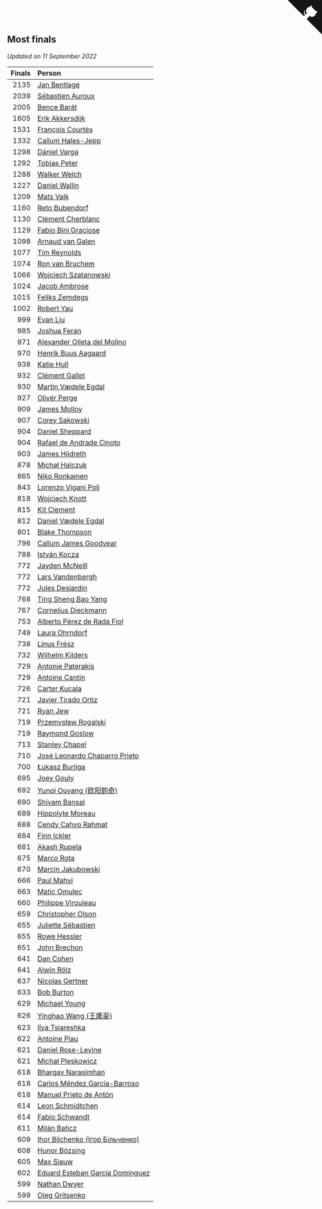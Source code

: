 ## Most finals

*Updated on 11 September 2022*

| Finals | Person |
| ---: | :--- |
| 2135 | [Jan Bentlage](https://www.worldcubeassociation.org/persons/2010BENT01) |
| 2039 | [Sébastien Auroux](https://www.worldcubeassociation.org/persons/2008AURO01) |
| 2005 | [Bence Barát](https://www.worldcubeassociation.org/persons/2008BARA01) |
| 1605 | [Erik Akkersdijk](https://www.worldcubeassociation.org/persons/2005AKKE01) |
| 1531 | [François Courtès](https://www.worldcubeassociation.org/persons/2008COUR01) |
| 1332 | [Callum Hales-Jepp](https://www.worldcubeassociation.org/persons/2012HALE01) |
| 1298 | [Dániel Varga](https://www.worldcubeassociation.org/persons/2008VARG01) |
| 1292 | [Tobias Peter](https://www.worldcubeassociation.org/persons/2014PETE03) |
| 1288 | [Walker Welch](https://www.worldcubeassociation.org/persons/2011WELC01) |
| 1227 | [Daniel Wallin](https://www.worldcubeassociation.org/persons/2013WALL03) |
| 1209 | [Mats Valk](https://www.worldcubeassociation.org/persons/2007VALK01) |
| 1160 | [Reto Bubendorf](https://www.worldcubeassociation.org/persons/2012BUBE01) |
| 1130 | [Clément Cherblanc](https://www.worldcubeassociation.org/persons/2014CHER05) |
| 1129 | [Fabio Bini Graciose](https://www.worldcubeassociation.org/persons/2010GRAC02) |
| 1098 | [Arnaud van Galen](https://www.worldcubeassociation.org/persons/2006GALE01) |
| 1077 | [Tim Reynolds](https://www.worldcubeassociation.org/persons/2005REYN01) |
| 1074 | [Ron van Bruchem](https://www.worldcubeassociation.org/persons/2003BRUC01) |
| 1066 | [Wojciech Szatanowski](https://www.worldcubeassociation.org/persons/2011SZAT01) |
| 1024 | [Jacob Ambrose](https://www.worldcubeassociation.org/persons/2010AMBR01) |
| 1015 | [Feliks Zemdegs](https://www.worldcubeassociation.org/persons/2009ZEMD01) |
| 1002 | [Robert Yau](https://www.worldcubeassociation.org/persons/2009YAUR01) |
| 999 | [Evan Liu](https://www.worldcubeassociation.org/persons/2009LIUE01) |
| 985 | [Joshua Feran](https://www.worldcubeassociation.org/persons/2011FERA01) |
| 971 | [Alexander Olleta del Molino](https://www.worldcubeassociation.org/persons/2008OLLE01) |
| 970 | [Henrik Buus Aagaard](https://www.worldcubeassociation.org/persons/2006BUUS01) |
| 938 | [Katie Hull](https://www.worldcubeassociation.org/persons/2010HULL01) |
| 932 | [Clément Gallet](https://www.worldcubeassociation.org/persons/2004GALL02) |
| 930 | [Martin Vædele Egdal](https://www.worldcubeassociation.org/persons/2013EGDA02) |
| 927 | [Olivér Perge](https://www.worldcubeassociation.org/persons/2007PERG01) |
| 909 | [James Molloy](https://www.worldcubeassociation.org/persons/2011MOLL01) |
| 907 | [Corey Sakowski](https://www.worldcubeassociation.org/persons/2011SAKO01) |
| 904 | [Daniel Sheppard](https://www.worldcubeassociation.org/persons/2009SHEP01) |
| 904 | [Rafael de Andrade Cinoto](https://www.worldcubeassociation.org/persons/2007CINO01) |
| 903 | [James Hildreth](https://www.worldcubeassociation.org/persons/2009HILD01) |
| 878 | [Michał Halczuk](https://www.worldcubeassociation.org/persons/2006HALC01) |
| 865 | [Niko Ronkainen](https://www.worldcubeassociation.org/persons/2010RONK01) |
| 843 | [Lorenzo Vigani Poli](https://www.worldcubeassociation.org/persons/2007POLI01) |
| 818 | [Wojciech Knott](https://www.worldcubeassociation.org/persons/2011KNOT01) |
| 815 | [Kit Clement](https://www.worldcubeassociation.org/persons/2008CLEM01) |
| 812 | [Daniel Vædele Egdal](https://www.worldcubeassociation.org/persons/2013EGDA01) |
| 801 | [Blake Thompson](https://www.worldcubeassociation.org/persons/2010THOM03) |
| 796 | [Callum James Goodyear](https://www.worldcubeassociation.org/persons/2012GOOD02) |
| 788 | [István Kocza](https://www.worldcubeassociation.org/persons/2005KOCZ01) |
| 772 | [Jayden McNeill](https://www.worldcubeassociation.org/persons/2012MCNE01) |
| 772 | [Lars Vandenbergh](https://www.worldcubeassociation.org/persons/2003VAND01) |
| 772 | [Jules Desjardin](https://www.worldcubeassociation.org/persons/2010DESJ01) |
| 768 | [Ting Sheng Bao Yang](https://www.worldcubeassociation.org/persons/2008BAOY01) |
| 767 | [Cornelius Dieckmann](https://www.worldcubeassociation.org/persons/2009DIEC01) |
| 753 | [Alberto Pérez de Rada Fiol](https://www.worldcubeassociation.org/persons/2011FIOL01) |
| 749 | [Laura Ohrndorf](https://www.worldcubeassociation.org/persons/2009OHRN01) |
| 738 | [Linus Frész](https://www.worldcubeassociation.org/persons/2011FRES01) |
| 732 | [Wilhelm Kilders](https://www.worldcubeassociation.org/persons/2010KILD02) |
| 729 | [Antonie Paterakis](https://www.worldcubeassociation.org/persons/2012PATE01) |
| 729 | [Antoine Cantin](https://www.worldcubeassociation.org/persons/2010CANT02) |
| 726 | [Carter Kucala](https://www.worldcubeassociation.org/persons/2015KUCA01) |
| 721 | [Javier Tirado Ortiz](https://www.worldcubeassociation.org/persons/2009TIRA01) |
| 721 | [Ryan Jew](https://www.worldcubeassociation.org/persons/2008JEWR01) |
| 719 | [Przemysław Rogalski](https://www.worldcubeassociation.org/persons/2013ROGA02) |
| 719 | [Raymond Goslow](https://www.worldcubeassociation.org/persons/2014GOSL01) |
| 713 | [Stanley Chapel](https://www.worldcubeassociation.org/persons/2016CHAP04) |
| 710 | [José Leonardo Chaparro Prieto](https://www.worldcubeassociation.org/persons/2011CHAP01) |
| 700 | [Łukasz Burliga](https://www.worldcubeassociation.org/persons/2013BURL01) |
| 695 | [Joey Gouly](https://www.worldcubeassociation.org/persons/2007GOUL01) |
| 692 | [Yunqi Ouyang (欧阳韵奇)](https://www.worldcubeassociation.org/persons/2007YUNQ01) |
| 690 | [Shivam Bansal](https://www.worldcubeassociation.org/persons/2011BANS02) |
| 689 | [Hippolyte Moreau](https://www.worldcubeassociation.org/persons/2008MORE02) |
| 688 | [Cendy Cahyo Rahmat](https://www.worldcubeassociation.org/persons/2010RAHM02) |
| 684 | [Finn Ickler](https://www.worldcubeassociation.org/persons/2012ICKL01) |
| 681 | [Akash Rupela](https://www.worldcubeassociation.org/persons/2012RUPE01) |
| 675 | [Marco Rota](https://www.worldcubeassociation.org/persons/2009ROTA01) |
| 670 | [Marcin Jakubowski](https://www.worldcubeassociation.org/persons/2007JAKU01) |
| 666 | [Paul Mahvi](https://www.worldcubeassociation.org/persons/2012MAHV01) |
| 663 | [Matic Omulec](https://www.worldcubeassociation.org/persons/2010OMUL02) |
| 660 | [Philippe Virouleau](https://www.worldcubeassociation.org/persons/2008VIRO01) |
| 659 | [Christopher Olson](https://www.worldcubeassociation.org/persons/2009OLSO01) |
| 655 | [Juliette Sébastien](https://www.worldcubeassociation.org/persons/2014SEBA01) |
| 655 | [Rowe Hessler](https://www.worldcubeassociation.org/persons/2007HESS01) |
| 651 | [John Brechon](https://www.worldcubeassociation.org/persons/2010BREC01) |
| 641 | [Dan Cohen](https://www.worldcubeassociation.org/persons/2007COHE01) |
| 641 | [Alwin Rölz](https://www.worldcubeassociation.org/persons/2016ROLZ01) |
| 637 | [Nicolas Gertner](https://www.worldcubeassociation.org/persons/2013GERT01) |
| 633 | [Bob Burton](https://www.worldcubeassociation.org/persons/2003BURT01) |
| 629 | [Michael Young](https://www.worldcubeassociation.org/persons/2008YOUN02) |
| 626 | [Yinghao Wang (王鹰豪)](https://www.worldcubeassociation.org/persons/2010WANG07) |
| 623 | [Ilya Tsiareshka](https://www.worldcubeassociation.org/persons/2012TERE01) |
| 622 | [Antoine Piau](https://www.worldcubeassociation.org/persons/2008PIAU01) |
| 621 | [Daniel Rose-Levine](https://www.worldcubeassociation.org/persons/2015ROSE01) |
| 621 | [Michał Pleskowicz](https://www.worldcubeassociation.org/persons/2009PLES01) |
| 618 | [Bhargav Narasimhan](https://www.worldcubeassociation.org/persons/2011NARA02) |
| 618 | [Carlos Méndez García-Barroso](https://www.worldcubeassociation.org/persons/2010GARC02) |
| 618 | [Manuel Prieto de Antón](https://www.worldcubeassociation.org/persons/2015ANTO04) |
| 614 | [Leon Schmidtchen](https://www.worldcubeassociation.org/persons/2010SCHM01) |
| 614 | [Fabio Schwandt](https://www.worldcubeassociation.org/persons/2014SCHW02) |
| 611 | [Milán Baticz](https://www.worldcubeassociation.org/persons/2005BATI01) |
| 609 | [Ihor Bilchenko (Ігор Більченко)](https://www.worldcubeassociation.org/persons/2011BILC01) |
| 608 | [Hunor Bózsing](https://www.worldcubeassociation.org/persons/2009BOZS01) |
| 605 | [Max Siauw](https://www.worldcubeassociation.org/persons/2017SIAU02) |
| 602 | [Eduard Esteban García Domínguez](https://www.worldcubeassociation.org/persons/2011EDUA01) |
| 599 | [Nathan Dwyer](https://www.worldcubeassociation.org/persons/2011DWYE02) |
| 599 | [Oleg Gritsenko](https://www.worldcubeassociation.org/persons/2011GRIT01) |


<a href="https://github.com/jonatanklosko/wca_statistics" class="github-corner" aria-label="View source on Github"><svg width="80" height="80" viewBox="0 0 250 250" style="fill:#151513; color:#fff; position: absolute; top: 0; border: 0; right: 0;" aria-hidden="true"><path d="M0,0 L115,115 L130,115 L142,142 L250,250 L250,0 Z"></path><path d="M128.3,109.0 C113.8,99.7 119.0,89.6 119.0,89.6 C122.0,82.7 120.5,78.6 120.5,78.6 C119.2,72.0 123.4,76.3 123.4,76.3 C127.3,80.9 125.5,87.3 125.5,87.3 C122.9,97.6 130.6,101.9 134.4,103.2" fill="currentColor" style="transform-origin: 130px 106px;" class="octo-arm"></path><path d="M115.0,115.0 C114.9,115.1 118.7,116.5 119.8,115.4 L133.7,101.6 C136.9,99.2 139.9,98.4 142.2,98.6 C133.8,88.0 127.5,74.4 143.8,58.0 C148.5,53.4 154.0,51.2 159.7,51.0 C160.3,49.4 163.2,43.6 171.4,40.1 C171.4,40.1 176.1,42.5 178.8,56.2 C183.1,58.6 187.2,61.8 190.9,65.4 C194.5,69.0 197.7,73.2 200.1,77.6 C213.8,80.2 216.3,84.9 216.3,84.9 C212.7,93.1 206.9,96.0 205.4,96.6 C205.1,102.4 203.0,107.8 198.3,112.5 C181.9,128.9 168.3,122.5 157.7,114.1 C157.9,116.9 156.7,120.9 152.7,124.9 L141.0,136.5 C139.8,137.7 141.6,141.9 141.8,141.8 Z" fill="currentColor" class="octo-body"></path></svg></a><style>.github-corner:hover .octo-arm{animation:octocat-wave 560ms ease-in-out}@keyframes octocat-wave{0%,100%{transform:rotate(0)}20%,60%{transform:rotate(-25deg)}40%,80%{transform:rotate(10deg)}}@media (max-width:500px){.github-corner:hover .octo-arm{animation:none}.github-corner .octo-arm{animation:octocat-wave 560ms ease-in-out}}</style>
